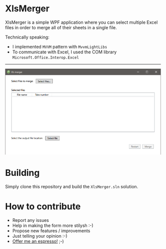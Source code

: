 # XlsMerger
XlsMerger is a simple WPF application where you can select multiple Excel files in order to merge all of their sheets in a single file.

Technically speaking:
- I implemented `MVVM` pattern with `MvvmLightLibs`
- To communicate with Excel, I used the COM library `Microsoft.Office.Interop.Excel`

---
![Screenshot](https://raw.githubusercontent.com/FrancescoBonizzi/XlsMerger/master/Screenshots/XlsMergerScreenshot.png)

# Building
Simply clone this repository and build the `XlsMerger.sln` solution.

# How to contribute
- Report any issues
- Help in making the form more stilysh :-)
- Propose new features / improvements
- Just telling your opinion :-)
- [Offer me an espresso!](https://www.paypal.com/cgi-bin/webscr?cmd=_donations&business=DTT7P8N3TV7N6&currency_code=EUR&source=url) ;-)
